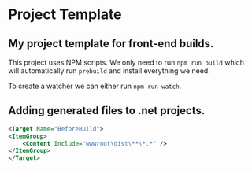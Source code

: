 # Project Template

## My project template for front-end builds.

This project uses NPM scripts. We only need to run `npm run build` which will automatically run `prebuild` and install everything we need.

To create a watcher we can either run `npm run watch`.

## Adding generated files to .net projects.

```xml
<Target Name="BeforeBuild">
<ItemGroup>
	<Content Include="wwwroot\dist\**\*.*" />
</ItemGroup>
</Target>
```